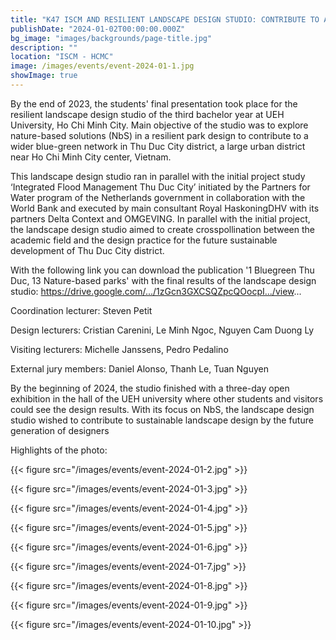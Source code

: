 ```yaml
---
title: "K47 ISCM AND RESILIENT LANDSCAPE DESIGN STUDIO: CONTRIBUTE TO A BLUE-GREEN NETWORK IN THU DUC CITY"
publishDate: "2024-01-02T00:00:00.000Z"
bg_image: "images/backgrounds/page-title.jpg"
description: "" 
location: "ISCM - HCMC"
image: /images/events/event-2024-01-1.jpg
showImage: true
---
```


By the end of 2023, the students' final presentation took place for the resilient landscape design studio of the third bachelor year at UEH University, Ho Chi Minh City. Main objective of the studio was to explore nature-based solutions (NbS) in a resilient park design to contribute to a wider blue-green network in Thu Duc City district, a large urban district near Ho Chi Minh City center, Vietnam.

This landscape design studio ran in parallel with the initial project study ‘Integrated Flood Management Thu Duc City’ initiated by the Partners for Water program of the Netherlands government in collaboration with the World Bank and executed by main consultant Royal HaskoningDHV with its partners Delta Context and OMGEVING. In parallel with the initial project, the landscape design studio aimed to create crosspollination between the academic field and the design practice for the future sustainable development of Thu Duc City district.

With the following link you can download the publication '1 Bluegreen Thu Duc, 13 Nature-based parks' with the final results of the landscape design studio: https://drive.google.com/.../1zGcn3GXCSQZpcQOocpI.../view...

Coordination lecturer: Steven Petit

Design lecturers: Cristian Carenini, Le Minh Ngoc, Nguyen Cam Duong Ly

Visiting lecturers: Michelle Janssens, Pedro Pedalino

External jury members: Daniel Alonso, Thanh Le, Tuan Nguyen

By the beginning of 2024, the studio finished with a three-day open exhibition in the hall of the UEH university where other students and visitors could see the design results. With its focus on NbS, the landscape design studio wished to contribute to sustainable landscape design by the future generation of designers

Highlights of the photo:

{{< figure src="/images/events/event-2024-01-2.jpg" >}} 

{{< figure src="/images/events/event-2024-01-3.jpg" >}} 

{{< figure src="/images/events/event-2024-01-4.jpg" >}} 

{{< figure src="/images/events/event-2024-01-5.jpg" >}} 

{{< figure src="/images/events/event-2024-01-6.jpg" >}} 

{{< figure src="/images/events/event-2024-01-7.jpg" >}} 

{{< figure src="/images/events/event-2024-01-8.jpg" >}} 

{{< figure src="/images/events/event-2024-01-9.jpg" >}} 

{{< figure src="/images/events/event-2024-01-10.jpg" >}} 